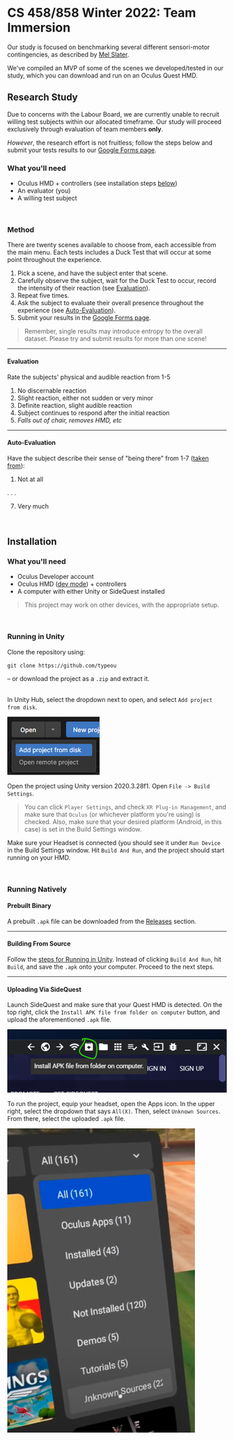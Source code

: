 # CS 458/858 Winter 2022: Team Immersion

Our study is focused on benchmarking several different sensori-motor contingencies, as described by [Mel Slater](https://doi.org/10.1098/rstb.2009.0138).

We've compiled an MVP of some of the scenes we developed/tested in our study, which you can download and run on an Oculus Quest HMD.

## Research Study

Due to concerns with the Labour Board, we are currently unable to recruit willing test subjects within our allocated timeframe. Our study will proceed exclusively through evaluation of team members **only**.

*However*, the research effort is not fruitless; follow the steps below and submit your tests results to our [Google Forms page](http://todo.com).

### What you'll need
- Oculus HMD + controllers (see installation steps [below](#installation))
- An evaluator (you)
- A willing test subject

<br />

### Method

There are twenty scenes available to choose from, each accessible from the main menu. Each tests includes a Duck Test that will occur at some point throughout the experience.
1. Pick a scene, and have the subject enter that scene.
1. Carefully observe the subject, wait for the Duck Test to occur, record the intensity of their reaction (see [Evaluation](#evaluation)).
1. Repeat five times.
1. Ask the subject to evaluate their overall presence throughout the experience (see [Auto-Evaluation](#auto-evaluation)).
1. Submit your results in the [Google Forms page](http://todo.com).

> Remember, single results may introduce entropy to the overall dataset. Please try and submit results for more than one scene!

---

#### Evaluation
Rate the subjects' physical and audible reaction from 1-5 
1. No discernable reaction
2. Slight reaction, either not sudden or very minor
3. Definite reaction, slight audible reaction
4. Subject continues to respond after the initial reaction
5. *Falls out of chair, removes HMD, etc*

---

#### Auto-Evaluation
Have the subject describe their sense of "being there" from 1-7 ([taken from](http://www-dept.cs.ucl.ac.uk/staff/M.Slater/Papers/questionnaire-paper.pdf)):
1. Not at all

.
.
.

7. Very much

<br />

## Installation

### What you'll need

- Oculus Developer account
- Oculus HMD ([dev mode](https://www.youtube.com/watch?v=jB1gwgSpU3E)) + controllers
- A computer with either Unity or SideQuest installed

> This project may work on other devices, with the appropriate setup.

<br />

### Running in Unity
Clone the repository using:
```
git clone https://github.com/typeou
```
– or download the project as a `.zip` and extract it.
<br /><br />

In Unity Hub, select the dropdown next to open, and select `Add project from disk`.

![how to add the project to Unity Hub](./img/unity-open.png)

Open the project using Unity version 2020.3.28f1. Open `File -> Build Settings`.

> You can click `Player Settings`, and check `XR Plug-in Management`, and make sure that `Oculus` (or whichever platform you're using) is checked.
> Also, make sure that your desired platform (Android, in this case) is set in the Build Settings window.

Make sure your Headset is connected (you should see it under `Run Device` in the Build Settings window. Hit `Build And Run`, and the project should start running on your HMD.

<br />

### Running Natively

#### Prebuilt Binary
A prebuilt `.apk` file can be downloaded from the [Releases](https://github.com/typeou/458/releases) section.

---

#### Building From Source
Follow the [steps for Running in Unity](#running-in-unity). Instead of clicking `Build And Run`, hit `Build`, and save the `.apk` onto your computer. Proceed to the next steps.

---

#### Uploading Via SideQuest
Launch SideQuest and make sure that your Quest HMD is detected. On the top right, click the `Install APK file from folder on computer` button, and upload the aforementioned `.apk` file.

![where to upload .apk in SideQuest](./img/sidequest.png)

To run the project, equip your headset, open the Apps icon. In the upper right, select the dropdown that says `All(X)`. Then, select `Unknown Sources`. From there, select the uploaded `.apk` file.

![where to launch the project from in the Quest](./img/quest-unknown-sources.png)
